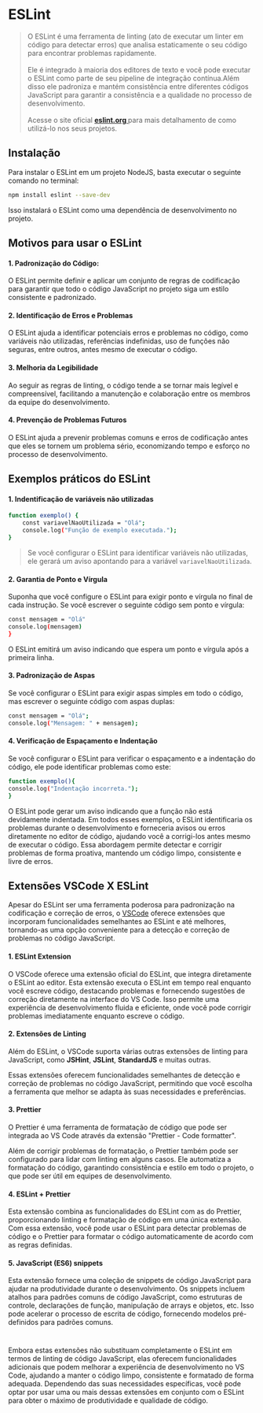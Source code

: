 # ESLint

<blockquote>
O ESLint é uma ferramenta de linting (ato de executar um linter em código para detectar erros) que analisa estaticamente o seu código para encontrar problemas rapidamente. 
<br><br>
Ele é integrado à maioria dos editores de texto e você pode executar o ESLint como parte de seu pipeline de integração contínua.Além disso ele padroniza e mantém consistência entre diferentes códigos JavaScript para garantir a consistência e a qualidade no processo de desenvolvimento. 
<br><br>
Acesse o site oficial <strong> <a href='https://eslint.org/'>eslint.org </a> </strong> para mais detalhamento de como utilizá-lo nos seus projetos. 
</blockquote>

## Instalação

Para instalar o ESLint em um projeto NodeJS, basta executar o seguinte comando no terminal:

```bash
npm install eslint --save-dev
```
Isso instalará o ESLint como uma dependência de desenvolvimento no projeto.

## Motivos para usar o ESLint

#### 1. Padronização do Código:

 O ESLint permite definir e aplicar um conjunto de regras de codificação para garantir que todo o código JavaScript no projeto siga um estilo consistente e padronizado.

#### 2. Identificação de Erros e Problemas

 O ESLint ajuda a identificar potenciais erros e problemas no código, como variáveis não utilizadas, referências indefinidas, uso de funções não seguras, entre outros, antes mesmo de executar o código.
#### 3. Melhoria da Legibilidade
 Ao seguir as regras de linting, o código tende a se tornar mais legível e compreensível, facilitando a manutenção e colaboração entre os membros da equipe do desenvolvimento.
#### 4. Prevenção de Problemas Futuros
 O ESLint ajuda a prevenir problemas comuns e erros de codificação antes que eles se tornem um problema sério, economizando tempo e esforço no processo de desenvolvimento.

## Exemplos práticos do ESLint

#### 1. Indentificação de variáveis não utilizadas

```bash
function exemplo() {
    const variavelNaoUtilizada = "Olá";
    console.log("Função de exemplo executada.");
}
```
<blockquote>
Se você configurar o ESLint para identificar variáveis não utilizadas, ele gerará um aviso apontando para a variável <code>variavelNaoUtilizada</code>.
</blockquote>


#### 2. Garantia de Ponto e Vírgula

Suponha que você configure o ESLint para exigir ponto e vírgula no final de cada instrução. Se você escrever o seguinte código sem ponto e vírgula:

```bash
const mensagem = "Olá"
console.log(mensagem)
}
```
O ESLint emitirá um aviso indicando que espera um ponto e vírgula após a primeira linha.

#### 3. Padronização de Aspas
Se você configurar o ESLint para exigir aspas simples em todo o código, mas escrever o seguinte código com aspas duplas:

```bash
const mensagem = "Olá";
console.log("Mensagem: " + mensagem);
```

#### 4. Verificação de Espaçamento e Indentação

Se você configurar o ESLint para verificar o espaçamento e a indentação do código, ele pode identificar problemas como este:

```bash
function exemplo(){
console.log("Indentação incorreta.");
}
```

O ESLint pode gerar um aviso indicando que a função não está devidamente indentada. Em todos esses exemplos, o ESLint identificaria os problemas durante o desenvolvimento e forneceria avisos ou erros diretamente no editor de código, ajudando você a corrigi-los antes mesmo de executar o código. Essa abordagem permite detectar e corrigir problemas de forma proativa, mantendo um código limpo, consistente e livre de erros.

## Extensões VSCode X ESLint

Apesar do ESLint ser uma ferramenta poderosa para padronização na codificação e correção de erros, o  <a href='https://code.visualstudio.com/'> VSCode</a> oferece extensões que incorporam funcionalidades semelhantes ao ESLint e até melhores, tornando-as uma opção conveniente para a detecção e correção de problemas no código JavaScript.

#### 1. ESLint Extension
 O VSCode oferece uma extensão oficial do ESLint, que integra diretamente o ESLint ao editor. Esta extensão executa o ESLint em tempo real enquanto você escreve código, destacando problemas e fornecendo sugestões de correção diretamente na interface do VS Code. Isso permite uma experiência de desenvolvimento fluida e eficiente, onde você pode corrigir problemas imediatamente enquanto escreve o código.

#### 2. Extensões de Linting
 Além do ESLint, o VSCode suporta várias outras extensões de linting para JavaScript, como **JSHint**, **JSLint**, **StandardJS** e muitas outras. 
 
 Essas extensões oferecem funcionalidades semelhantes de detecção e correção de problemas no código JavaScript, permitindo que você escolha a ferramenta que melhor se adapta às suas necessidades e preferências.

 #### 3. Prettier 
 O Prettier é uma ferramenta de formatação de código que pode ser integrada ao VS Code através da extensão "Prettier - Code formatter".

Além de corrigir problemas de formatação, o Prettier também pode ser configurado para lidar com linting em alguns casos. Ele automatiza a formatação do código, garantindo consistência e estilo em todo o projeto, o que pode ser útil em equipes de desenvolvimento.

 #### 4. ESLint + Prettier 

 Esta extensão combina as funcionalidades do ESLint com as do Prettier, proporcionando linting e formatação de código em uma única extensão.
Com essa extensão, você pode usar o ESLint para detectar problemas de código e o Prettier para formatar o código automaticamente de acordo com as regras definidas.

 #### 5. JavaScript (ES6) snippets 

 Esta extensão fornece uma coleção de snippets de código JavaScript para ajudar na produtividade durante o desenvolvimento.
Os snippets incluem atalhos para padrões comuns de código JavaScript, como estruturas de controle, declarações de função, manipulação de arrays e objetos, etc.
Isso pode acelerar o processo de escrita de código, fornecendo modelos pré-definidos para padrões comuns.

#
Embora estas extensões não substituam completamente o ESLint em termos de linting de código JavaScript, elas oferecem funcionalidades adicionais que podem melhorar a experiência de desenvolvimento no VS Code, ajudando a manter o código limpo, consistente e formatado de forma adequada. Dependendo das suas necessidades específicas, você pode optar por usar uma ou mais dessas extensões em conjunto com o ESLint para obter o máximo de produtividade e qualidade de código.
